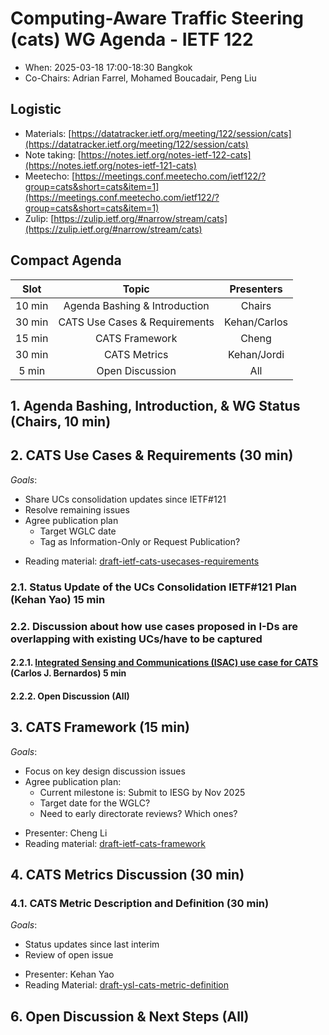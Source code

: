# Computing-Aware Traffic Steering (cats) WG Agenda - IETF 122

* When: 2025-03-18 17:00-18:30 Bangkok
* Co-Chairs: Adrian Farrel, Mohamed Boucadair, Peng Liu

## Logistic

* Materials: [https://datatracker.ietf.org/meeting/122/session/cats](https://datatracker.ietf.org/meeting/122/session/cats)
* Note taking: [https://notes.ietf.org/notes-ietf-122-cats](https://notes.ietf.org/notes-ietf-121-cats)
* Meetecho: [https://meetings.conf.meetecho.com/ietf122/?group=cats&short=cats&item=1](https://meetings.conf.meetecho.com/ietf122/?group=cats&short=cats&item=1)
* Zulip: [https://zulip.ietf.org/#narrow/stream/cats](https://zulip.ietf.org/#narrow/stream/cats)

## Compact Agenda

| Slot  | Topic                         | Presenters                 |
|:-----:|:-----------------------------:|:--------------------------:|
| 10 min| Agenda Bashing & Introduction | Chairs                     |
| 30 min| CATS Use Cases & Requirements | Kehan/Carlos               |
| 15 min| CATS Framework                | Cheng                      |
| 30 min| CATS Metrics                  | Kehan/Jordi                | 
| 5 min | Open Discussion               | All                        |

## 1. Agenda Bashing, Introduction, & WG Status (Chairs, 10 min)

## 2. CATS Use Cases & Requirements (30 min) 

*Goals*: 
  + Share UCs consolidation updates since IETF#121
  + Resolve remaining issues
  + Agree publication plan
     - Target WGLC date
     - Tag as Information-Only or Request Publication?
     
* Reading material: [draft-ietf-cats-usecases-requirements](https://datatracker.ietf.org/doc/draft-ietf-cats-usecases-requirements/)

### 2.1. Status Update of the UCs Consolidation IETF#121 Plan (Kehan Yao) 15 min
### 2.2. Discussion about how use cases proposed in I-Ds are overlapping with existing UCs/have to be captured

#### 2.2.1. [Integrated Sensing and Communications (ISAC) use case for CATS](https://datatracker.ietf.org/doc/draft-bernardos-cats-isac-uc/) (Carlos J. Bernardos) 5 min
#### 2.2.2. Open Discussion (All)

## 3. CATS Framework (15 min)

*Goals*: 
  + Focus on key design discussion issues
  + Agree publication plan:
     - Current milestone is: Submit to IESG by Nov 2025
     - Target date for the WGLC?
     - Need to early directorate reviews? Which ones?     

* Presenter: Cheng Li
* Reading material: [draft-ietf-cats-framework](https://datatracker.ietf.org/doc/draft-ietf-cats-framework/)

## 4. CATS Metrics Discussion (30 min)

### 4.1. CATS Metric Description and Definition (30 min)

*Goals*: 
  + Status updates since last interim
  + Review of open issue

* Presenter: Kehan Yao
* Reading Material: [draft-ysl-cats-metric-definition](https://datatracker.ietf.org/doc/draft-ysl-cats-metric-definition/)

## 6. Open Discussion & Next Steps (All)
